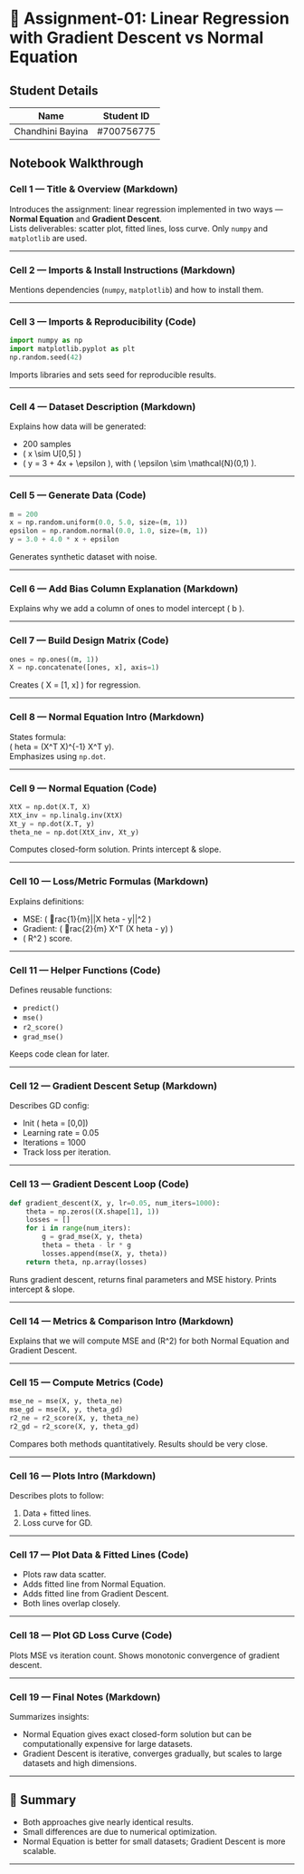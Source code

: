 # 📓 Assignment-01: Linear Regression with Gradient Descent vs Normal Equation

## Student Details

| Name | Student ID            |
|-------------|-----------------|
| Chandhini Bayina         | #700756775   |

## Notebook Walkthrough

### Cell 1 — Title & Overview (Markdown)
Introduces the assignment: linear regression implemented in two ways — **Normal Equation** and **Gradient Descent**.  
Lists deliverables: scatter plot, fitted lines, loss curve. Only `numpy` and `matplotlib` are used.

---

### Cell 2 — Imports & Install Instructions (Markdown)
Mentions dependencies (`numpy`, `matplotlib`) and how to install them.

---

### Cell 3 — Imports & Reproducibility (Code)
```python
import numpy as np
import matplotlib.pyplot as plt
np.random.seed(42)
```
Imports libraries and sets seed for reproducible results.

---

### Cell 4 — Dataset Description (Markdown)
Explains how data will be generated:  
- 200 samples  
- \( x \sim U[0,5] \)  
- \( y = 3 + 4x + \epsilon \), with \( \epsilon \sim \mathcal{N}(0,1) \).

---

### Cell 5 — Generate Data (Code)
```python
m = 200
x = np.random.uniform(0.0, 5.0, size=(m, 1))
epsilon = np.random.normal(0.0, 1.0, size=(m, 1))
y = 3.0 + 4.0 * x + epsilon
```
Generates synthetic dataset with noise.

---

### Cell 6 — Add Bias Column Explanation (Markdown)
Explains why we add a column of ones to model intercept \( b \).

---

### Cell 7 — Build Design Matrix (Code)
```python
ones = np.ones((m, 1))
X = np.concatenate([ones, x], axis=1)
```
Creates \( X = [1, x] \) for regression.

---

### Cell 8 — Normal Equation Intro (Markdown)
States formula:  
\(	heta = (X^T X)^{-1} X^T y\).  
Emphasizes using `np.dot`.

---

### Cell 9 — Normal Equation (Code)
```python
XtX = np.dot(X.T, X)
XtX_inv = np.linalg.inv(XtX)
Xt_y = np.dot(X.T, y)
theta_ne = np.dot(XtX_inv, Xt_y)
```
Computes closed-form solution. Prints intercept & slope.

---

### Cell 10 — Loss/Metric Formulas (Markdown)
Explains definitions:  
- MSE: \( rac{1}{m}||X	heta - y||^2 \)  
- Gradient: \( rac{2}{m} X^T (X	heta - y) \)  
- \( R^2 \) score.

---

### Cell 11 — Helper Functions (Code)
Defines reusable functions:  
- `predict()`  
- `mse()`  
- `r2_score()`  
- `grad_mse()`  

Keeps code clean for later.

---

### Cell 12 — Gradient Descent Setup (Markdown)
Describes GD config:  
- Init \(	heta = [0,0]\)  
- Learning rate = 0.05  
- Iterations = 1000  
- Track loss per iteration.

---

### Cell 13 — Gradient Descent Loop (Code)
```python
def gradient_descent(X, y, lr=0.05, num_iters=1000):
    theta = np.zeros((X.shape[1], 1))
    losses = []
    for i in range(num_iters):
        g = grad_mse(X, y, theta)
        theta = theta - lr * g
        losses.append(mse(X, y, theta))
    return theta, np.array(losses)
```
Runs gradient descent, returns final parameters and MSE history. Prints intercept & slope.

---

### Cell 14 — Metrics & Comparison Intro (Markdown)
Explains that we will compute MSE and \(R^2\) for both Normal Equation and Gradient Descent.

---

### Cell 15 — Compute Metrics (Code)
```python
mse_ne = mse(X, y, theta_ne)
mse_gd = mse(X, y, theta_gd)
r2_ne = r2_score(X, y, theta_ne)
r2_gd = r2_score(X, y, theta_gd)
```
Compares both methods quantitatively. Results should be very close.

---

### Cell 16 — Plots Intro (Markdown)
Describes plots to follow:  
1. Data + fitted lines.  
2. Loss curve for GD.

---

### Cell 17 — Plot Data & Fitted Lines (Code)
- Plots raw data scatter.  
- Adds fitted line from Normal Equation.  
- Adds fitted line from Gradient Descent.  
- Both lines overlap closely.

---

### Cell 18 — Plot GD Loss Curve (Code)
Plots MSE vs iteration count. Shows monotonic convergence of gradient descent.

---

### Cell 19 — Final Notes (Markdown)
Summarizes insights:  
- Normal Equation gives exact closed-form solution but can be computationally expensive for large datasets.  
- Gradient Descent is iterative, converges gradually, but scales to large datasets and high dimensions.

---

## 📌 Summary
- Both approaches give nearly identical results.  
- Small differences are due to numerical optimization.  
- Normal Equation is better for small datasets; Gradient Descent is more scalable.  

---

